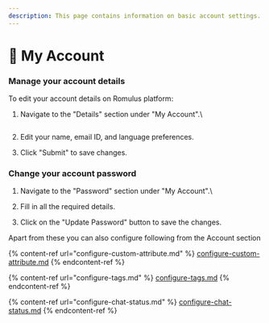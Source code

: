 ```yaml
---
description: This page contains information on basic account settings.
---
```


# 📖 My Account

### Manage your account details

To edit your account details on Romulus platform:

1.  Navigate to the "Details" section under "My Account".\


    <figure><img src="../../../.gitbook/assets/1 – 84.png" alt=""><figcaption></figcaption></figure>
2. Edit your name, email ID, and language preferences.
3. Click "Submit" to save changes.

### Change your account password

1. Navigate to the "Password" section under "My Account".\

2. Fill in all the required details.
3. Click on the "Update Password" button to save the changes.

Apart from these you can also configure following from the Account section

{% content-ref url="configure-custom-attribute.md" %}
[configure-custom-attribute.md](configure-custom-attribute.md)
{% endcontent-ref %}

{% content-ref url="configure-tags.md" %}
[configure-tags.md](configure-tags.md)
{% endcontent-ref %}

{% content-ref url="configure-chat-status.md" %}
[configure-chat-status.md](configure-chat-status.md)
{% endcontent-ref %}
